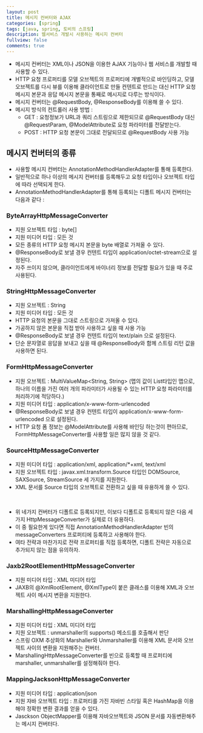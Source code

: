 ```yaml
---
layout: post
title: 메시지 컨버터와 AJAX
categories: [spring]
tags: [java, spring, 토비의 스프링]
description: 웹서비스 개발시 사용하는 메시지 컨버터
fullview: false
comments: true
---
```


* 메시지 컨버터는 XML이나 JSON을 이용한 AJAX 기능이나 웹 서비스를 개발할 때 사용할 수 있다.
* HTTP 요청 프로퍼티를 모델 오브젝트의 프로퍼티에 개별적으로 바인딩하고, 모델 오브젝트를 다시 뷰를 이용해 클라이언트로 만들 컨텐트로 만드는 대신 HTTP 요청 메시지 본문과 응답 메시지 본문을 통째로 메시지로 다루는 방식이다.
* 메시지 컨버터는 @RequestBody, @ResponseBody를 이용해 쓸 수 있다.
* 메시지 방식의 컨트롤러 사용 방법 : 
	* GET : 요청정보가 URL과 쿼리 스트링으로 제한되므로 @RequestBody 대신 @RequestParam, @ModelAttribute로 요청 파라미터를 전달받는다.
	* POST : HTTP 요청 본문이 그대로 전달되므로 @RequestBody 사용 가능

	
## 메시지 컨버터의 종류
* 사용할 메시지 컨버터는 AnnotationMethodHandlerAdapter를 통해 등록한다. 
* 일반적으로 하나 이상의 메시지 컨버터를 등록해두고 요청 타입이나 오브젝트 타입에 따라 선택되게 한다.
* AnnotationMethodHandlerAdapter를 통해 등록되는 디폴트 메시지 컨버터는 다음과 같다 : 


### ByteArrayHttpMessageConverter
* 지원 오브젝트 타입 : byte[]
* 지원 미디어 타입 : 모든 것
* 모든 종류의 HTTP 요청 메시지 본문을 byte 배열로 가져올 수 있다.
* @ResponseBody로 보낼 경우 컨텐트 타입이 application/octet-stream으로 설정된다.
* 자주 쓰이지 않으며, 클라이언트에게 바이너리 정보를 전달할 필요가 있을 때 주로 사용된다.

### StringHttpMessageConverter
* 지원 오브젝트 : String
* 지원 미디어 타입 : 모든 것
* HTTP 요청의 본문을 그대로 스트링으로 가져올 수 있다.
* 가공하지 않은 본문을 직접 받아 사용하고 싶을 때 사용 가능
* @ResponseBody로 보낼 경우 컨텐트 타입이 text/plain 으로 설정된다.
* 단순 문자열로 응답을 보내고 싶을 때 @ResponseBody와 함께 스트링 리턴 값을 사용하면 된다.

### FormHttpMessageConverter
* 지원 오브젝트 : MultiValueMap<String, String> (맵의 값이 List타입인 맵으로, 하나의 이름을 가진 여러 개의 파라미터가 사용될 수 있는 HTTP 요청 파라미터를 처리하기에 적당하다.)
* 지원 미디어 타입 : application/x-www-form-urlencoded
*  @ResponseBody로 보낼 경우 컨텐트 타입이 application/x-www-form-urlencoded 으로 설정된다.
*  HTTP 요청 폼 정보는 @ModelAttribute를 사용해 바인딩 하는것이 편아므로, FormHttpMessageConverter를 사용할 일은 많지 않을 것 같다.

### SourceHttpMessageConverter
* 지원 미디어 타입 : application/xml, application/*+xml, text/xml
* 지원 오브젝트 타입 : javax.xml.transform.Source 타입인 DOMSource, SAXSource, StreamSource 세 가지를 지원한다.
* XML 문서를 Source 타입의 오브젝트로 전환하고 싶을 때 유용하게 쓸 수 있다.

<br/>

* 위 네가지 컨버터가 디폴트로 등록되지만, 이보다 디폴트로 등록되지 않은 다음 세가지 HttpMessageConverter가 실제로 더 유용하다.
* 이 중 필요한게 있다면 직접 AnnotationMethodHandlerAdapter 빈의 messageConverters 프로퍼티에 등록하고 사용해야 한다.
* 여타 전략과 마찬가지로 전략 프로퍼티를 직접 등록하면, 디폴트 전략은 자동으로 추가되지 않는 점을 유의하자.

### Jaxb2RootElementHttpMessageConverter
* 지원 미디어 타입 : XML 미디어 타입
* JAXB의 @XmlRootElement, @XmlType이 붙은 클래스를 이용해 XML과 오브젝트 사이 메시지 변환을 지원한다.

### MarshallingHttpMessageConverter
* 지원 미디어 타입 : XML 미디어 타입
* 지원 오브젝트 : unmarshaller의 supports() 메소드를 호출해서 판단
* 스프링 OXM 추상화의 Marshaller와 Unmarshaller를 이용해 XML 문서와 오브젝트 사이의 변환을 지원해주는 컨버터.
* MarshallingHttpMessageConverter를 빈으로 등록할 때 프로퍼티에 marshaller, unmarshaller를 설정해줘야 한다.

### MappingJacksonHttpMessageConverter
* 지원 미디어 타입 : application/json
* 지원 자바 오브젝트 타입 : 프로퍼티를 가진 자바빈 스타일 혹은 HashMap을 이용해야 정확한 변환 결과를 얻을 수 있다.
* Jasckson ObjectMapper를 이용해 자바오브젝트와 JSON 문서를 자동변환해주는 메시지 컨버터다.
